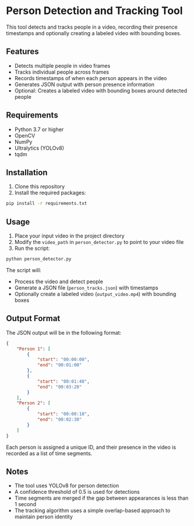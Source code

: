 # Person Detection and Tracking Tool

This tool detects and tracks people in a video, recording their presence timestamps and optionally creating a labeled video with bounding boxes.

## Features

- Detects multiple people in video frames
- Tracks individual people across frames
- Records timestamps of when each person appears in the video
- Generates JSON output with person presence information
- Optional: Creates a labeled video with bounding boxes around detected people

## Requirements

- Python 3.7 or higher
- OpenCV
- NumPy
- Ultralytics (YOLOv8)
- tqdm

## Installation

1. Clone this repository
2. Install the required packages:
```bash
pip install -r requirements.txt
```

## Usage

1. Place your input video in the project directory
2. Modify the `video_path` in `person_detector.py` to point to your video file
3. Run the script:
```bash
python person_detector.py
```

The script will:
- Process the video and detect people
- Generate a JSON file (`person_tracks.json`) with timestamps
- Optionally create a labeled video (`output_video.mp4`) with bounding boxes

## Output Format

The JSON output will be in the following format:
```json
{
    "Person 1": [
        {
            "start": "00:00:00",
            "end": "00:01:00"
        },
        {
            "start": "00:01:40",
            "end": "00:03:20"
        }
    ],
    "Person 2": [
        {
            "start": "00:00:10",
            "end": "00:02:30"
        }
    ]
}
```

Each person is assigned a unique ID, and their presence in the video is recorded as a list of time segments.

## Notes

- The tool uses YOLOv8 for person detection
- A confidence threshold of 0.5 is used for detections
- Time segments are merged if the gap between appearances is less than 1 second
- The tracking algorithm uses a simple overlap-based approach to maintain person identity 